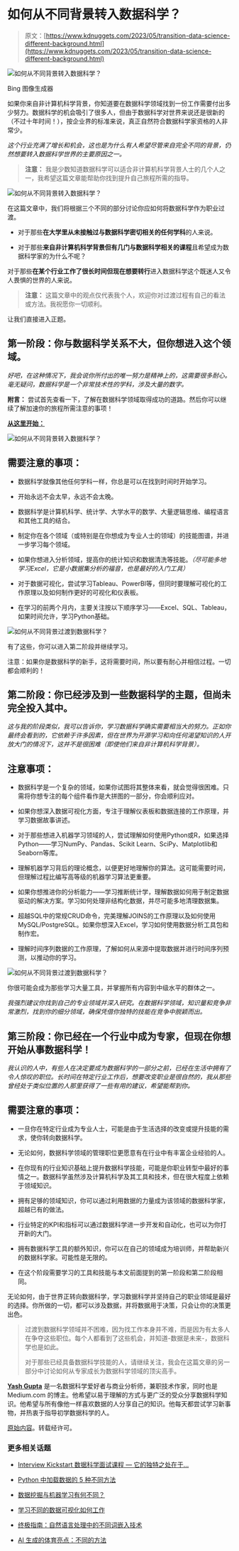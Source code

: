 # 如何从不同背景转入数据科学？

> 原文：[https://www.kdnuggets.com/2023/05/transition-data-science-different-background.html](https://www.kdnuggets.com/2023/05/transition-data-science-different-background.html)

![如何从不同背景转入数据科学？](../Images/e7ba95b5325100b3d8e1fcc417620692.png)

Bing 图像生成器

如果你来自非计算机科学背景，你知道要在数据科学领域找到一份工作需要付出多少努力。数据科学的机会吸引了很多人，但由于数据科学对世界来说还是很新的（不过十年时间！），按企业界的标准来说，真正自然符合数据科学家资格的人非常少。

*这个行业充满了增长和机会，这也是为什么有人希望尽管来自完全不同的背景，仍然想要转入数据科学世界的主要原因之一。*

> **注意：** 我是少数知道数据科学可以适合非计算机科学背景人士的几个人之一，我希望这篇文章能帮助你找到提升自己旅程所需的指导。

![如何从不同背景转入数据科学？](../Images/392d68549e5e3141f9cc085ddd4714c0.png)

在这篇文章中，我们将根据三个不同的部分讨论你应如何将数据科学作为职业过渡。

+   对于那些**在大学里从未接触过与数据科学密切相关的任何学科**的人来说。

+   对于那些**来自非计算机科学背景但有几门与数据科学相关的课程**且希望成为数据科学家的为什么不呢？

对于那些**在某个行业工作了很长时间但现在想要转行**进入数据科学这个既迷人又令人畏惧的世界的人来说。

> **注意：** 这篇文章中的观点仅代表我个人，欢迎你对过渡过程有自己的看法或方法。我祝愿你一切顺利。

让我们直接进入正题。

## 第一阶段：你与数据科学关系不大，但你想进入这个领域。

*好吧，在这种情况下，我会说你所付出的唯一努力是精神上的，这需要很多耐心。毫无疑问，数据科学是一个非常技术性的学科，涉及大量的数字。*

**附言：** 尝试首先查看一下，了解在数据科学领域取得成功的道路。然后你可以继续了解加速你的旅程所需注意的事项！

**[从这里开始：](https://aigents.co/learn/roadmaps/fundamentals)**

![如何从不同背景转入数据科学？](../Images/be59c989580653ccd2143686ffea523f.png)

## 需要注意的事项：

+   数据科学就像其他任何学科一样，你总是可以在找到时间时开始学习。

+   开始永远不会太早，永远不会太晚。

+   数据科学是计算机科学、统计学、大学水平的数学、大量逻辑思维、编程语言和其他工具的结合。

+   制定你在各个领域（或特别是在你想成为专业人士的领域）的技能图谱，并进一步学习每个领域。

+   如果你想进入分析领域，提高你的统计知识和数据清洗等技能。*（尽可能多地学习Excel，它是小数据集分析的福音，也是最好的入门工具）*

+   对于数据可视化，尝试学习Tableau、PowerBI等，但同时要理解可视化的工作原理以及如何制作更好的可视化和仪表板。

+   在学习的前两个月内，主要关注按以下顺序学习——Excel、SQL、Tableau，如果时间允许，学习Python基础。

![如何从不同背景过渡到数据科学？](../Images/9f62ef567da094cb603d277d44b85319.png)

有了这些，你可以进入第二阶段并继续学习。

注意：如果你是数据科学的新手，这将需要时间，所以要有耐心并相信过程。一切都会顺利的！

## 第二阶段：你已经涉及到一些数据科学的主题，但尚未完全投入其中。

*这与我的阶段类似，我可以告诉你，学习数据科学确实需要相当大的努力。正如你最终会看到的，它依赖于许多因素，但在世界为开源学习和向任何渴望知识的人开放大门的情况下，这并不是很困难（即使他们来自非计算机科学背景）。*

## 注意事项：

+   数据科学是一个复杂的领域，如果你试图将其整体来看，就会觉得很困难。只需将你想专注的每个组件看作是大拼图的一部分，你会顺利应对。

+   如果你想深入数据可视化方面，专注于理解仪表板和数据连接的工作原理，并学习数据故事讲述。

+   对于那些想进入机器学习领域的人，尝试理解如何使用Python或R，如果选择Python——学习NumPy、Pandas、Scikit Learn、SciPy、Matplotlib和Seaborn等库。

+   理解机器学习背后的理论概念，以便更好地理解你的算法。这可能需要时间，但理解过程比编写高等级的机器学习算法更重要。

+   如果你想推进你的分析能力——学习推断统计学，理解数据如何用于制定数据驱动的解决方案。学习如何处理非结构化数据，并尽可能多地清理数据集。

+   超越SQL中的常规CRUD命令，完美理解JOINS的工作原理以及如何使用MySQL/PostgreSQL。如果你想深入Excel，学习如何使用数据分析工具包和制作宏。

+   理解时间序列数据的工作原理，了解如何从来源中提取数据并进行时间序列预测，以推动你的学习。

![如何从不同背景过渡到数据科学？](../Images/0b3220348f64c352dc9dcdf90f0e02c7.png)

你很可能会成为那些学习大量工具，并掌握所有内容到中级水平的群体之一。

*我强烈建议你找到自己的专业领域并深入研究。在数据科学领域，知识量和竞争非常激烈，找到你的细分领域，确保凭借你独特的技能在竞争中脱颖而出。*

## 第三阶段：你已经在一个行业中成为专家，但现在你想开始从事数据科学！

*我认识的人中，有些人在决定要成为数据科学的一部分之前，已经在生活中拥有了令人惊叹的职位。长时间在特定行业工作后，想要改变职业是很自然的，我从那些曾经处于类似位置的人那里获得了一些有用的建议，希望能帮到你。*

## 需要注意的事项：

+   一旦你在特定行业成为专业人士，可能是由于生活选择的改变或提升技能的需求，使你转向数据科学。

+   无论如何，数据科学领域的管理职位更愿意有在行业中有丰富企业经验的人。

+   在你现有的行业知识基础上提升数据科学技能，可能是你职业转型中最好的事情之一。数据科学虽然涉及计算机科学及其工具和技术，但在很大程度上依赖于领域知识。

+   拥有足够的领域知识，你可以通过利用数据的力量成为该领域的数据科学家，超越已有的做法。

+   行业特定的KPI和指标可以通过数据科学进一步开发和自动化，也可以为你打开新的大门。

+   拥有数据科学工具的额外知识，你可以在自己的领域成为培训师，并帮助新兴的数据科学家。可能性是无限的。

+   在这个阶段需要学习的工具和技能与本文前面提到的第一阶段和第二阶段相同。

无论如何，由于世界正转向数据科学，学习数据科学并坚持自己的职业领域是最好的选择。你所做的一切，都可以涉及数据，并将数据用于决策，只会让你的决策更出色。

> 过渡到数据科学领域并不困难，因为找工作本身并不难，而是因为有太多人在争夺这些职位。每个人都看到了这些机会，并知道-数据是未来-，数据科学也是如此。
> 
> 对于那些已经具备数据科学技能的人，请继续关注，我会在这篇文章的另一部分中讨论如何从专家成长为数据科学领域的顶尖高手。

**[Yash Gupta](https://www.linkedin.com/in/yash-gupta-dss/)** 是一名数据科学爱好者与商业分析师，兼职技术作家，同时也是 Medium.com 的博主。他希望以易于理解的方式与更广泛的受众分享数据科学知识。他希望与所有像他一样喜欢数据的人分享自己的知识。他每天都尝试学习新事物，并热衷于指导初学数据科学的人。

[原始内容](https://medium.com/dssimplified/how-to-transition-into-data-science-from-a-different-background-b03521ac4ae5)。转载经许可。

### 更多相关话题

+   [Interview Kickstart 数据科学面试课程 — 它的独特之处在于…](https://www.kdnuggets.com/2022/10/interview-kickstart-data-science-interview-course-makes-different.html)

+   [Python 中加载数据的 5 种不同方法](https://www.kdnuggets.com/2020/08/5-different-ways-load-data-python.html)

+   [数据挖掘与机器学习有何不同？](https://www.kdnuggets.com/2022/06/data-mining-different-machine-learning.html)

+   [学习不同的数据可视化如何工作](https://www.kdnuggets.com/2022/09/datacamp-learn-different-data-visualizations-work.html)

+   [终极指南：自然语言处理中的不同词嵌入技术](https://www.kdnuggets.com/2021/11/guide-word-embedding-techniques-nlp.html)

+   [AI 生成的体育亮点：不同的方法](https://www.kdnuggets.com/2022/03/aigenerated-sports-highlights-different-approaches.html)

